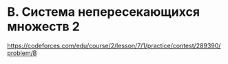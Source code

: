 # B. Система непересекающихся множеств 2

https://codeforces.com/edu/course/2/lesson/7/1/practice/contest/289390/problem/B
